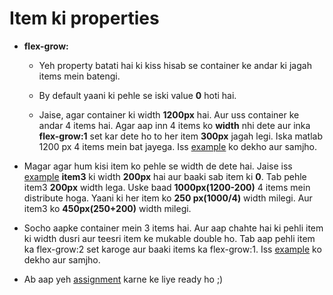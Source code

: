 # Item ki properties

- **flex-grow: <number>**

    - Yeh property batati hai ki kiss hisab se container ke andar ki jagah items mein batengi.

    - By default yaani ki pehle se iski value **0** hoti hai.

    - Jaise, agar container ki width **1200px** hai. Aur uss container ke andar 4 items hai. Agar aap inn 4 items ko **width** nhi dete aur inka **flex-grow:1** set kar dete ho to her item **300px** jagah legi. Iska matlab 1200 px 4 items mein bat jayega. Iss [example](http://codepen.io/navgurukul/pen/ZLgppd) ko dekho aur samjho.

- Magar agar hum kisi item ko pehle se width de dete hai. Jaise iss [example](http://codepen.io/navgurukul/pen/egqdPp) **item3** ki width **200px** hai aur baaki sab item ki **0**. Tab pehle item3 **200px** width lega. Uske baad **1000px(1200-200)** 4 items mein distribute hoga. Yaani ki her item ko **250 px(1000/4)** width milegi. Aur item3 ko **450px(250+200)** width milegi. 

- Socho aapke container mein 3 items hai. Aur aap chahte hai ki pehli item ki width dusri aur teesri item ke mukable double ho. Tab aap pehli item ka flex-grow:2 set karoge aur baaki items ka flex-grow:1. Iss [example](http://codepen.io/navgurukul/pen/qReqZp) ko dekho aur samjho.

- Ab aap yeh [assignment](http://codepen.io/navgurukul/full/KaLWvw/) karne ke liye ready ho ;)


